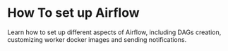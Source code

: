 # How To set up Airflow

Learn how to set up different aspects of Airflow, including DAGs creation, customizing worker docker images and sending notifications.
